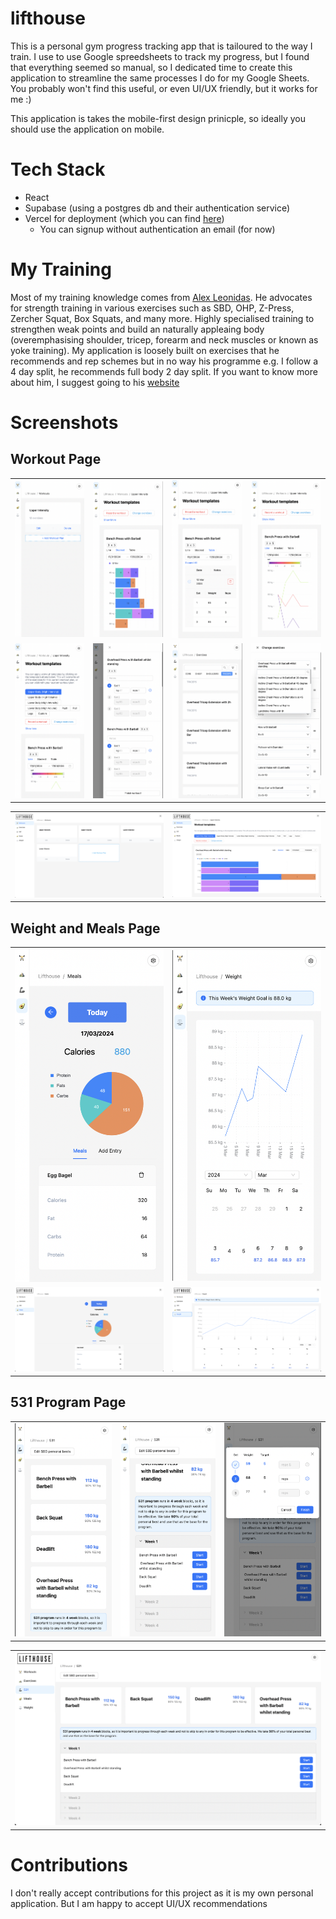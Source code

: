 # lifthouse

This is a personal gym progress tracking app that is tailoured to the way I train. I use to use Google spreedsheets to track my progress, but I found that everything seemed so manual, so I dedicated time to create this application to streamline the same processes I do for my Google Sheets. You probably won't find this useful, or even UI/UX friendly, but it works for me :)

This application is takes the mobile-first design prinicple, so ideally you should use the application on mobile.

# Tech Stack

- React
- Supabase (using a postgres db and their authentication service)
- Vercel for deployment (which you can find [here](https://lifthouse.vercel.app/))
  - You can signup without authentication an email (for now)

# My Training

Most of my training knowledge comes from [Alex Leonidas](https://www.youtube.com/@AlexLeonidas). He advocates for strength training in various exercises such as SBD, OHP, Z-Press, Zercher Squat, Box Squats, and many more. Highly specialised training to strengthen weak points and build an naturally appleaing body (overemphasising shoulder, tricep, forearm and neck muscles or known as yoke training). My application is loosely built on exercises that he recommends and rep schemes but in no way his programme e.g. I follow a 4 day split, he recommends full body 2 day split. If you want to know more about him, I suggest going to his [website](https://outalpha.com/)

# Screenshots

## Workout Page

<table>
  <tr>
    <td align="center"><img src="/docs/images/workouts_2.png" alt="Image 1" ></td>
    <td align="center"><img src="docs/images/workouts.png" alt="Image 2" ></td>
    <td align="center"><img src="docs/images/tables.png" alt="Image 3" ></td>
    <td align="center"><img src="docs/images/line.png" alt="Image 3" ></td>
  </tr>
  <tr>
    <td align="center"><img src="/docs/images/templates.png" alt="Image 1" ></td>
    <td align="center"><img src="/docs/images/record.png" alt="Image 2" ></td>
    <td align="center"><img src="/docs/images/exercises.png" alt="Image 3" ></td>
    <td align="center"><img src="/docs/images/change.png" alt="Image 4" ></td>
  </tr>
  <!-- Add more rows as needed -->
</table>
<table>
  <tr>
      <tr>
    <td align="center"><img src="/docs/images/desk_workouts.png" alt="Image 5" ></td>
      <td align="center"><img src="/docs/images/desk_workouts_2.png" alt="Image 6" ></td>
  </tr>
  </tr>
</table>

## Weight and Meals Page

<table>
  <tr>
    <td align="center"><img src="/docs/images/meal_1.png" alt="Image 1" ></td>
    <td align="center"><img src="/docs/images/weight.png" alt="Image 3" ></td>
  </tr>
  <tr>
    <td align="center"><img src="/docs/images/desk_meals.png" alt="Image 2" ></td>
    <td align="center"><img src="/docs/images/desk_weight.png" alt="Image 4" ></td>
  </tr>
  <!-- Add more rows as needed -->
</table>

## 531 Program Page

<table>
  <tr>
    <td align="center"><img src="/docs/images/531_1.png" alt="Image 1" ></td>
    <td align="center"><img src="/docs/images/531_2.png" alt="Image 2" ></td>
    <td align="center"><img src="/docs/images/531_record.png" alt="Image 3" ></td>
  </tr>
  <!-- Add more rows as needed -->
</table>
<table>
    <tr>
    <td align="center"><img src="/docs/images/desk_531.png" alt="Image 1" ></td>
  </tr>
</table>

# Contributions

I don't really accept contributions for this project as it is my own personal application. But I am happy to accept UI/UX recommendations
